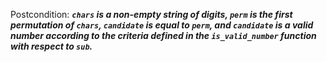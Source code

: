 Postcondition: ***`chars` is a non-empty string of digits, `perm` is the first permutation of `chars`, `candidate` is equal to `perm`, and `candidate` is a valid number according to the criteria defined in the `is_valid_number` function with respect to `sub`.***